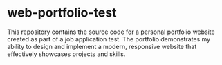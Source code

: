 # web-portfolio-test
 This repository contains the source code for a personal portfolio website created as part of a job application test. The portfolio demonstrates my ability to design and implement a modern, responsive website that effectively showcases projects and skills.
